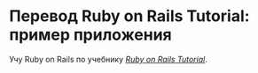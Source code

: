 # Перевод Ruby on Rails Tutorial: пример приложения

Учу Ruby on Rails по учебнику [*Ruby on Rails Tutorial*](http://railstutorial.org/).